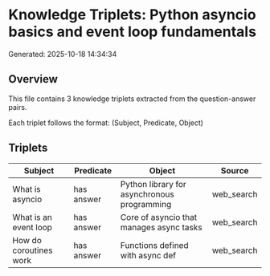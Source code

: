 # Knowledge Triplets: Python asyncio basics and event loop fundamentals

Generated: 2025-10-18 14:34:34

## Overview

This file contains 3 knowledge triplets extracted from the question-answer pairs.

Each triplet follows the format: (Subject, Predicate, Object)

## Triplets

| Subject                | Predicate  | Object                                      | Source     |
| ---------------------- | ---------- | ------------------------------------------- | ---------- |
| What is asyncio        | has answer | Python library for asynchronous programming | web_search |
| What is an event loop  | has answer | Core of asyncio that manages async tasks    | web_search |
| How do coroutines work | has answer | Functions defined with async def            | web_search |
